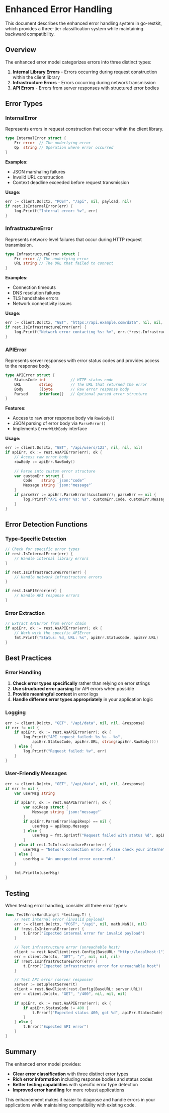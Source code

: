 # Enhanced Error Handling

This document describes the enhanced error handling system in go-restkit, which provides a three-tier classification system while maintaining backward compatibility.

## Overview

The enhanced error model categorizes errors into three distinct types:

1. **Internal Library Errors** - Errors occurring during request construction within the client library
2. **Infrastructure Errors** - Errors occurring during network transmission
3. **API Errors** - Errors from server responses with structured error bodies

## Error Types

### InternalError

Represents errors in request construction that occur within the client library.

```go
type InternalError struct {
    Err error  // The underlying error
    Op  string // Operation where error occurred
}
```

**Examples:**
- JSON marshaling failures
- Invalid URL construction
- Context deadline exceeded before request transmission

**Usage:**
```go
err := client.Do(ctx, "POST", "/api", nil, payload, nil)
if rest.IsInternalError(err) {
    log.Printf("Internal error: %v", err)
}
```

### InfrastructureError

Represents network-level failures that occur during HTTP request transmission.

```go
type InfrastructureError struct {
    Err error // The underlying error
    URL string // The URL that failed to connect
}
```

**Examples:**
- Connection timeouts
- DNS resolution failures
- TLS handshake errors
- Network connectivity issues

**Usage:**
```go
err := client.Do(ctx, "GET", "https://api.example.com/data", nil, nil, nil)
if rest.IsInfrastructureError(err) {
    log.Printf("Network error contacting %s: %v", err.(*rest.InfrastructureError).URL, err)
}
```

### APIError

Represents server responses with error status codes and provides access to the response body.

```go
type APIError struct {
    StatusCode int           // HTTP status code
    URL        string        // The URL that returned the error
    Body       []byte        // Raw error response body
    Parsed     interface{}   // Optional parsed error structure
}
```

**Features:**
- Access to raw error response body via `RawBody()`
- JSON parsing of error body via `ParseError()`
- Implements `ErrorWithBody` interface

**Usage:**
```go
err := client.Do(ctx, "GET", "/api/users/123", nil, nil, nil)
if apiErr, ok := rest.AsAPIError(err); ok {
    // Access raw error body
    rawBody := apiErr.RawBody()
    
    // Parse into custom error structure
    var customErr struct {
        Code    string `json:"code"`
        Message string `json:"message"`
    }
    if parseErr := apiErr.ParseError(&customErr); parseErr == nil {
        log.Printf("API error %s: %s", customErr.Code, customErr.Message)
    }
}
```

## Error Detection Functions

### Type-Specific Detection

```go
// Check for specific error types
if rest.IsInternalError(err) {
    // Handle internal library errors
}

if rest.IsInfrastructureError(err) {
    // Handle network infrastructure errors
}

if rest.IsAPIError(err) {
    // Handle API response errors
}
```

### Error Extraction

```go
// Extract APIError from error chain
if apiErr, ok := rest.AsAPIError(err); ok {
    // Work with the specific APIError
    fmt.Printf("Status: %d, URL: %s", apiErr.StatusCode, apiErr.URL)
}
```

## Best Practices

### Error Handling

1. **Check error types specifically** rather than relying on error strings
2. **Use structured error parsing** for API errors when possible
3. **Provide meaningful context** in error logs
4. **Handle different error types appropriately** in your application logic

### Logging

```go
err := client.Do(ctx, "GET", "/api/data", nil, nil, &response)
if err != nil {
    if apiErr, ok := rest.AsAPIError(err); ok {
        log.Printf("API request failed: %s %s - %s", 
            apiErr.StatusCode, apiErr.URL, string(apiErr.RawBody()))
    } else {
        log.Printf("Request failed: %v", err)
    }
}
```

### User-Friendly Messages

```go
err := client.Do(ctx, "GET", "/api/data", nil, nil, &response)
if err != nil {
    var userMsg string
    
    if apiErr, ok := rest.AsAPIError(err); ok {
        var apiResp struct {
            Message string `json:"message"`
        }
        if apiErr.ParseError(&apiResp) == nil {
            userMsg = apiResp.Message
        } else {
            userMsg = fmt.Sprintf("Request failed with status %d", apiErr.StatusCode)
        }
    } else if rest.IsInfrastructureError(err) {
        userMsg = "Network connection error. Please check your internet connection."
    } else {
        userMsg = "An unexpected error occurred."
    }
    
    fmt.Println(userMsg)
}
```

## Testing

When testing error handling, consider all three error types:

```go
func TestErrorHandling(t *testing.T) {
    // Test internal error (invalid payload)
    err := client.Do(ctx, "POST", "/api", nil, math.NaN(), nil)
    if !rest.IsInternalError(err) {
        t.Error("Expected internal error for invalid payload")
    }

    // Test infrastructure error (unreachable host)
    client := rest.NewClient(rest.Config{BaseURL: "http://localhost:1"})
    err = client.Do(ctx, "GET", "/", nil, nil, nil)
    if !rest.IsInfrastructureError(err) {
        t.Error("Expected infrastructure error for unreachable host")
    }

    // Test API error (server response)
    server := setupTestServer(t)
    client = rest.NewClient(rest.Config{BaseURL: server.URL})
    err = client.Do(ctx, "GET", "/400", nil, nil, nil)
    
    if apiErr, ok := rest.AsAPIError(err); ok {
        if apiErr.StatusCode != 400 {
            t.Errorf("Expected status 400, got %d", apiErr.StatusCode)
        }
    } else {
        t.Error("Expected API error")
    }
}
```

## Summary

The enhanced error model provides:

- **Clear error classification** with three distinct error types
- **Rich error information** including response bodies and status codes
- **Better testing capabilities** with specific error type detection
- **Improved error handling** for more robust applications

This enhancement makes it easier to diagnose and handle errors in your applications while maintaining compatibility with existing code.